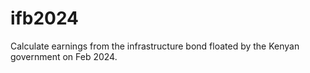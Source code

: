 # ifb2024
Calculate earnings from the infrastructure bond floated by the Kenyan government on Feb 2024.
